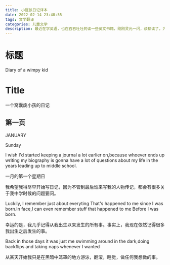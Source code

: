 ```yaml
---
title: 小屁孩日记译本
date: 2022-02-14 23:40:55
tags: 文学翻译
categories: 儿童文学
description: 最近在学英语，也在吞吞吐吐的读一些英文书籍，刚刚灵光一闪，读都读了，为啥不把它记录下来，索性就搞一个中文译本吧！哈哈哈哈，哥们从今以后可能又要多一个title了，儿童英文读物翻译家
---
```


# 标题

Diary of a wimpy kid

# Title

一个窝囊废小孩的日记

## 第一页

JANUARY

Sunday

I wish I'd started keeping a journal a lot earlier on,because whoever ends up writing my biography is gonna have a lot of questions about my life in the years leading up to middle school.

一月的第一个星期日

我希望我得尽早开始写日记，因为不管到最后谁来写我的人物传记，都会有很多关于我中学时候的问题要问。

Luckily, I remember just about everyting That's happened to me since I was born.In face,I can even remember stuff that happened to me Before I was born.

幸运的是，我几乎记得从我出生以来发生的所有事。事实上，我现在依然记得很多我出生之后发生的事。

Back in those days it was just me swimming around in the dark,doing backflips and taking naps whenever I wanted

从某天开始我只是在黑暗中笼罩的地方游泳，翻滚，睡觉，做任何我想做的事。


